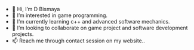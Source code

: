 - 👋 Hi, I’m D Bismaya
- 👀 I’m interested in game programming.
- 🌱 I’m currently learning c++ and advanced software mechanics.
- 💞️ I’m looking to collaborate on game project and software development projects.
- 📫 Reach me through contact session on my website..

<!---
theroyalsmartprince/theroyalsmartprince is a ✨ special ✨ repository because its `README.md` (this file) appears on your GitHub profile.
You can click the Preview link to take a look at your changes.
--->

